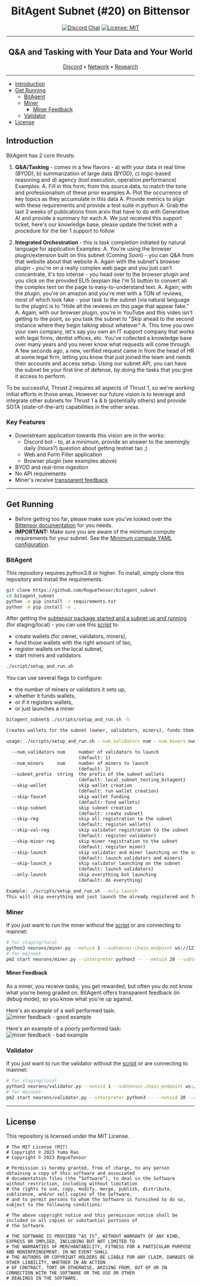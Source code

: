<div align="center">

# **BitAgent Subnet (#20) on Bittensor** <!-- omit in toc -->
[![Discord Chat](https://img.shields.io/discord/308323056592486420.svg)](https://discord.com/channels/799672011265015819/1175085112703078400)
[![License: MIT](https://img.shields.io/badge/License-MIT-yellow.svg)](https://opensource.org/licenses/MIT) 

---

## Q&A and Tasking with Your Data and Your World <!-- omit in toc -->

[Discord](https://discord.gg/bittensor) • [Network](https://taostats.io/) • [Research](https://bittensor.com/whitepaper)
</div>

---
- [Introduction](#introduction)
- [Get Running](#get-running)
  - [BitAgent](#bitagent)
  - [Miner](#miner)
    - [Miner Feedback](#miner-feedback)
  - [Validator](#validator)
- [License](#license)

## Introduction

BitAgent has 2 core thrusts:

1) **Q&A/Tasking** - comes in a few flavors - a) with your data in real time (BYOD), b) summarization of large data (BYOD), c) logic-based reasoning and d) agency (tool execution, operation performance)
Examples: 
     A.  Fill in this form, from this source data, to match the tone and professionalism of these prior examples
     A.  Plot the occurrence of key topics as they accumulate in this data
     A.  Provide metrics to align with these requirements and provide a test suite in python
     A.  Grab the last 3 weeks of publications from arxiv that have to do with Generative AI and provide a summary for each
     A.  We just received this support ticket, here's our knowledge base, please update the ticket with a procedure for the tier 1 support to follow

2) **Integrated Orchestration** - this is task completion initiated by natural language for application
Examples:
    A.  You're using the browser plugin/extension built on this subnet (Coming Soon) - you can Q&A from that website about that website
    A.  Again with the subnet's browser plugin - you're on a really complex web page and you just can't concentrate, it's too intense - you head over to the browser plugin and you click on the provided ELI5 (explain like I'm 5) button to convert all the complex text on the page to easy-to-understand text.
    A.  Again, with the plugin, you're on amazon and you're met with a TON of reviews, most of which look fake - your task to the subnet (via natural language to the plugin) is to "Hide all the reviews on this page that appear fake."
    A.  Again, with our browser plugin, you're in YouTube and this video isn't getting to the point, so you task the subnet to "Skip ahead to the second instance where they begin talking about whatever"
    A.  This time you own your own company, let's say you own an IT support company that works with legal firms, dentist offices, etc.  You've collected a knowledge base over many years and you never know what requests will come through.  A few seconds ago, a new, verified request came in from the head of HR at some legal firm, letting you know that <so-in-so> just joined the team and needs their accounts and access setup.  Using our subnet API, you can have the subnet be your first line of defense, by doing the tasks that you give it access to perform. 

To be successful, Thrust 2 requires all aspects of Thrust 1, so we're working initial efforts in those areas.
However our future vision is to leverage and integrate other subnets for Thrust 1 a & b (potentially others) and provide SOTA (state-of-the-art) capabilities in the other areas.

### Key Features

- Downstream application towards this vision are in the works:
  - Discord bot - to, at a minimum, provide an answer to the seemingly daily (hours?) question about getting testnet tao ;)
  - Web and Form Filler application
  - Browser plugin (see examples above)
- BYOD and real-time ingestion 
- No API requirements
- Miner's receive [transparent feedback](#miner-feedback)
  
---

## Get Running

- Before getting too far, please make sure you've looked over the [Bittensor documentation](https://docs.bittensor.com/) for you needs.
- **IMPORTANT:** Make sure you are aware of the minimum compute requirements for your subnet. See the [Minimum compute YAML configuration](./min_compute.yml).

### BitAgent
This repository requires python3.8 or higher. To install, simply clone this repository and install the requirements.
```bash
git clone https://github.com/RogueTensor/bitagent_subnet
cd bitagent_subnet
python -m pip install -r requirements.txt
python -m pip install -e .
```

After getting the [subtensor package started and a subnet up and running](./docs/running_on_staging.md) (for staging/local) - you can use this [script](./scripts/setup_and_run.sh) to:
- create wallets (for owner, validators, miners),
- fund those wallets with the right amount of tao,
- register wallets on the local subnet,
- start miners and validators

```bash
./script/setup_and_run.sh
```
You can use several flags to configure:
- the number of miners or validators it sets up,
- whether it funds wallets,
- or if it registers wallets,
- or just launches a miner
```bash
bitagent_subnet$ ./scripts/setup_and_run.sh -h

Creates wallets for the subnet (owner, validators, miners), funds them, registers them, then starts them.

usage: ./scripts/setup_and_run.sh --num_validators num --num_miners num --subnet_prefix string

  --num_validators num     number of validators to launch
                           (default: 1)
  --num_miners     num     number of miners to launch
                           (default: 2)
  --subnet_prefix  string  the prefix of the subnet wallets
                           (default: local_subnet_testing_bitagent)
  --skip-wallet            skip wallet creation
                           (default: run wallet creation)
  --skip-faucet            skip wallet funding
                           (default: fund wallets)
  --skip-subnet            skip subnet creation
                           (default: create subnet)
  --skip-reg               skip all registration to the subnet
                           (default: register wallets)
  --skip-val-reg           skip validator registration to the subnet
                           (default: register validator)
  --skip-miner-reg         skip miner registration to the subnet
                           (default: register miner)
  --skip-launch            skip validator and miner launching on the subnet
                           (default: launch validators and miners)
  --skip-launch_v          skip validator launching on the subnet
                           (default: launch validators)
  --only-launch            skip everything but launching
                           (default: do everything)

Example: ./scripts/setup_and_run.sh --only-launch
This will skip everything and just launch the already registered and funded validators and miners
```

### Miner
If you just want to run the miner without the [script](./scripts/setup_and_run.sh) or are connecting to mainnet:
```bash
# for staging/local
python3 neurons/miner.py --netuid 1 --subtensor.chain_endpoint ws://127.0.0.1:9946 --wallet.name <COLDKEY> --wallet.hotkey <HOTKEY>
# for mainnet
pm2 start neurons/miner.py --interpreter python3 -- --netuid 20 --subtensor.network <LOCAL/FINNEY/TEST> --wallet.name <COLDKEY> --wallet.hotkey <HOTKEY> --axon.port <PORT>
```

#### Miner Feedback
As a miner, you receive tasks, you get rewarded, but often you do not know what you're being graded on.
BitAgent offers transparent feedback (in debug mode), so you know what you're up against.

Here's an example of a well performed task:
![miner feedback - good example](./docs/examples/output_to_miner.png)

Here's an example of a poorly performed task:
![miner feedback - bad example](./docs/examples/bad_output_to_miner.png)

### Validator
If you just want to run the validator without the [script](./scripts/setup_and_run.sh) or are connecting to mainnet:
```bash
# for staging/local
python3 neurons/validator.py --netuid 1 --subtensor.chain_endpoint ws://127.0.0.1:9946 --wallet.name <COLDKEY> --wallet.hotkey <HOTKEY>
# for mainnet
pm2 start neurons/validator.py --interpreter python3 -- --netuid 20 --subtensor.network <LOCAL/FINNEY/TEST> --wallet.name <COLDKEY> --wallet.hotkey <HOTKEY> --axon.port <PORT>
```
---

## License
This repository is licensed under the MIT License.
```text
# The MIT License (MIT)
# Copyright © 2023 Yuma Rao
# Copyright © 2023 RogueTensor

# Permission is hereby granted, free of charge, to any person obtaining a copy of this software and associated
# documentation files (the “Software”), to deal in the Software without restriction, including without limitation
# the rights to use, copy, modify, merge, publish, distribute, sublicense, and/or sell copies of the Software,
# and to permit persons to whom the Software is furnished to do so, subject to the following conditions:

# The above copyright notice and this permission notice shall be included in all copies or substantial portions of
# the Software.

# THE SOFTWARE IS PROVIDED “AS IS”, WITHOUT WARRANTY OF ANY KIND, EXPRESS OR IMPLIED, INCLUDING BUT NOT LIMITED TO
# THE WARRANTIES OF MERCHANTABILITY, FITNESS FOR A PARTICULAR PURPOSE AND NONINFRINGEMENT. IN NO EVENT SHALL
# THE AUTHORS OR COPYRIGHT HOLDERS BE LIABLE FOR ANY CLAIM, DAMAGES OR OTHER LIABILITY, WHETHER IN AN ACTION
# OF CONTRACT, TORT OR OTHERWISE, ARISING FROM, OUT OF OR IN CONNECTION WITH THE SOFTWARE OR THE USE OR OTHER
# DEALINGS IN THE SOFTWARE.
```
